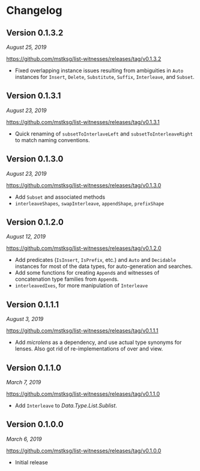 Changelog
=========

Version 0.1.3.2
---------------

*August 25, 2019*

<https://github.com/mstksg/list-witnesses/releases/tag/v0.1.3.2>

*   Fixed overlapping instance issues resulting from ambiguities in `Auto`
    instances for `Insert`, `Delete`, `Substitute`, `Suffix`, `Interleave`, and
    `Subset`.

Version 0.1.3.1
---------------

*August 23, 2019*

<https://github.com/mstksg/list-witnesses/releases/tag/v0.1.3.1>

*   Quick renaming of `subsetToInterlaveLeft` and `subsetToInterleaveRight` to
    match naming conventions.

Version 0.1.3.0
---------------

*August 23, 2019*

<https://github.com/mstksg/list-witnesses/releases/tag/v0.1.3.0>

*   Add `Subset` and associated methods
*   `interleaveShapes`, `swapInterleave`, `appendShape`, `prefixShape`

Version 0.1.2.0
---------------

*August 12, 2019*

<https://github.com/mstksg/list-witnesses/releases/tag/v0.1.2.0>

*   Add predicates (`IsInsert`, `IsPrefix`, etc.) and `Auto` and `Decidable`
    instances for most of the data types, for auto-generation and searches.
*   Add some functions for creating `Append`s and witnesses of concatenation
    type families from `Append`s.
*   `interleavedIxes`, for more manipulation of `Interleave`

Version 0.1.1.1
---------------

*August 3, 2019*

<https://github.com/mstksg/list-witnesses/releases/tag/v0.1.1.1>

*   Add *microlens* as a dependency, and use actual type synonyms for lenses.
    Also got rid of re-implementations of over and view.

Version 0.1.1.0
---------------

*March 7, 2019*

<https://github.com/mstksg/list-witnesses/releases/tag/v0.1.1.0>

*   Add `Interleave` to *Data.Type.List.Sublist*.

Version 0.1.0.0
---------------

*March 6, 2019*

<https://github.com/mstksg/list-witnesses/releases/tag/v0.1.0.0>

*   Initial release

